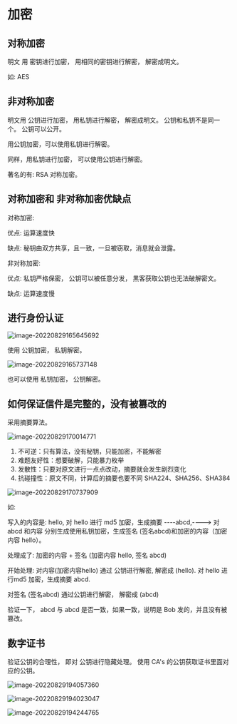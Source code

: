 # 加密

## 对称加密

明文 用 密钥进行加密， 用相同的密钥进行解密， 解密成明文。

如:   AES

## 非对称加密

明文用 公钥进行加密， 用私钥进行解密， 解密成明文。 公钥和私钥不是同一个。 公钥可以公开。

用公钥加密，可以使用私钥进行解密。

同样，用私钥进行加密， 可以使用公钥进行解密。

著名的有:   RSA 对称加密。

## 对称加密和 非对称加密优缺点

对称加密:

优点:  运算速度快

缺点:  秘钥由双方共享，且一致，一旦被窃取，消息就会泄露。

非对称加密:

优点:  私钥严格保密， 公钥可以被任意分发， 黑客获取公钥也无法破解密文。

缺点:  运算速度慢

## 进行身份认证

![image-20220829165645692](images/image-20220829165645692.png)

使用 公钥加密， 私钥解密。

![image-20220829165737148](images/image-20220829165737148.png)

也可以使用 私钥加密， 公钥解密。

## 如何保证信件是完整的，没有被篡改的

采用摘要算法。

![image-20220829170014771](images/image-20220829170014771.png)

1. 不可逆：只有算法，没有秘钥，只能加密，不能解密
2. 难题友好性：想要破解，只能暴力枚举
3. 发散性：只要对原文进行一点点改动，摘要就会发生剧烈变化
4. 抗碰撞性：原文不同，计算后的摘要也要不同 SHA224、SHA256、SHA384

![image-20220829170737909](images/image-20220829170737909.png)

如:

写入的内容是:  hello, 对 hello 进行 md5 加密，生成摘要 ----abcd,----> 对 abcd 和内容 分别生成使用私钥加密，生成签名 (签名abcd)和加密的内容（加密内容 hello）。

处理成了:   加密的内容 + 签名  (加密内容 hello, 签名 abcd)

开始处理:    对内容(加密内容hello) 通过 公钥进行解密, 解密成  (hello). 对 hello 进行md5 加密，生成摘要 abcd.

对签名 (签名abcd) 通过公钥进行解密， 解密成 (abcd)

验证一下， abcd 与 abcd 是否一致，如果一致，说明是 Bob 发的，并且没有被篡改。

## 数字证书

验证公钥的合理性， 即对 公钥进行隐藏处理。 使用 CA's 的公钥获取证书里面对应的公钥。

![image-20220829194057360](images/image-20220829194057360.png)

![image-20220829194023047](images/image-20220829194023047.png)

![image-20220829194244765](images/image-20220829194244765.png)















